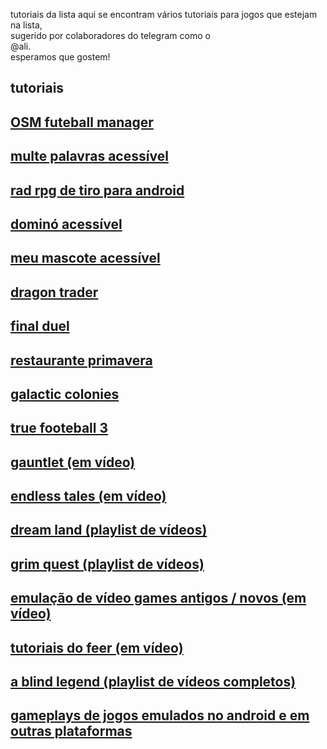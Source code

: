   tutoriais da lista  aqui se encontram vários tutoriais para jogos que estejam na lista,  
sugerido por colaboradores do telegram como o  
@ali.  
esperamos que gostem!

tutoriais
---------

[OSM futeball manager](https://youtu.be/XVk0QESIqxc)
----------------------------------------------------

[multe palavras acessível](https://youtu.be/cYPr_hnCXKQ)
--------------------------------------------------------

[rad rpg de tiro para android](https://youtu.be/OonqKtaPomw)
------------------------------------------------------------

[dominó acessível](https://youtu.be/9h9AzLut8Vc)
------------------------------------------------

[meu mascote acessível](https://youtu.be/j1HJTtTg3XA)
-----------------------------------------------------

[dragon trader](https://youtu.be/FUdLo3WkTjQ)
---------------------------------------------

[final duel](https://youtu.be/agYCpXMTzAg)
------------------------------------------

[restaurante primavera](https://youtu.be/nFlqkrSNxCY)
-----------------------------------------------------

[galactic colonies](https://youtu.be/nz0GDSApXdU)
-------------------------------------------------

[true footeball 3](https://youtu.be/nnKozenah3o)
------------------------------------------------

[gauntlet (em vídeo)](https://youtu.be/DsGsKBX54bs)
---------------------------------------------------

[endless tales (em vídeo)](https://youtu.be/3xtGMNpSqoM)
--------------------------------------------------------

[dream land (playlist de vídeos)](https://www.youtube.com/watch?v=oXWfu0ISyCs&list=PLn0AvYhy1XQVG0Sarb4lLWj7Lk6DHOKLx)
----------------------------------------------------------------------------------------------------------------------

[grim quest (playlist de vídeos)](https://www.youtube.com/watch?v=y1LGt2gVHHw&list=PLn0AvYhy1XQWs1JmsV_yhnPkIp5yPBP7I)
----------------------------------------------------------------------------------------------------------------------

[emulação de vídeo games antigos / novos (em vídeo)](https://www.youtube.com/watch?v=42xV4vyrPrY&list=PLn0AvYhy1XQVBq4gZntMudjno2VuTuq6W)
-----------------------------------------------------------------------------------------------------------------------------------------

[tutoriais do feer (em vídeo)](https://www.youtube.com/watch?v=LJ_3_DNRO74&list=PLn0AvYhy1XQXjBuI-4hC4Qc4d15RVe9Kl)
-------------------------------------------------------------------------------------------------------------------

[a blind legend (playlist de vídeos completos)](https://www.youtube.com/watch?v=YO-080zbq6g&list=PLn0AvYhy1XQX0zW-t5H6ZVkNT8tzuJvhl)
------------------------------------------------------------------------------------------------------------------------------------

[gameplays de jogos emulados no android e em outras plataformas](https://www.youtube.com/watch?v=uqY9el7PhEA&list=PLn0AvYhy1XQVikzOR19w3k_9u_bYEi9EL)
-----------------------------------------------------------------------------------------------------------------------------------------------------